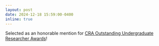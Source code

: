 ```yaml
---
layout: post
date: 2024-12-18 15:59:00-0400
inline: true
---
```


Selected as an honorable mention for <a href='https://cra.org/crae/awards/cra-outstanding-undergraduate-researchers/'>CRA Outstanding Undergraduate Researcher Awards</a>!
